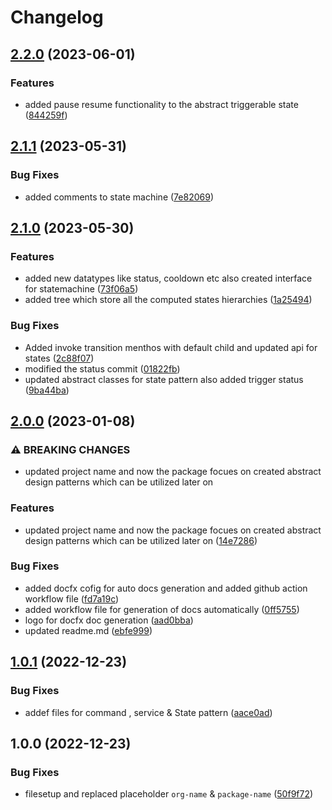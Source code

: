 # Changelog

## [2.2.0](https://github.com/EyeRunnMan-GameDev-Portfolio/com.eyerunnman.patterns/compare/v2.1.1...v2.2.0) (2023-06-01)


### Features

* added pause resume functionality to the abstract triggerable state ([844259f](https://github.com/EyeRunnMan-GameDev-Portfolio/com.eyerunnman.patterns/commit/844259f267838b9d025a390298dc4b3f1d280e48))

## [2.1.1](https://github.com/EyeRunnMan-GameDev-Portfolio/com.eyerunnman.patterns/compare/v2.1.0...v2.1.1) (2023-05-31)


### Bug Fixes

* added comments to state machine ([7e82069](https://github.com/EyeRunnMan-GameDev-Portfolio/com.eyerunnman.patterns/commit/7e8206955e778fa02056608c30da579e36321991))

## [2.1.0](https://github.com/EyeRunnMan-GameDev-Portfolio/com.eyerunnman.patterns/compare/v2.0.0...v2.1.0) (2023-05-30)


### Features

* added new datatypes like status, cooldown etc also created interface for statemachine ([73f06a5](https://github.com/EyeRunnMan-GameDev-Portfolio/com.eyerunnman.patterns/commit/73f06a5a714403b31a7a5f019d5862f69788f493))
* added tree which  store all the  computed states hierarchies ([1a25494](https://github.com/EyeRunnMan-GameDev-Portfolio/com.eyerunnman.patterns/commit/1a25494935f725cb4db4e1a4e9b9200770e23a50))


### Bug Fixes

* Added invoke transition menthos with default child and updated api for states ([2c88f07](https://github.com/EyeRunnMan-GameDev-Portfolio/com.eyerunnman.patterns/commit/2c88f07b66b6e2ba8050ecb669b1af02687f5846))
* modified the status commit ([01822fb](https://github.com/EyeRunnMan-GameDev-Portfolio/com.eyerunnman.patterns/commit/01822fb5efe643fd09be26753e2037a20cfd60a6))
* updated abstract classes for state pattern also added trigger status ([9ba44ba](https://github.com/EyeRunnMan-GameDev-Portfolio/com.eyerunnman.patterns/commit/9ba44ba156023cab95d9dd540b7c8e335295254c))

## [2.0.0](https://github.com/EyeRunnMan-GameDev-Portfolio/com.eyerunnman.patterns/compare/v1.0.1...v2.0.0) (2023-01-08)


### ⚠ BREAKING CHANGES

* updated project name and now the package focues on created abstract design patterns which can be utilized later on

### Features

* updated project name and now the package focues on created abstract design patterns which can be utilized later on ([14e7286](https://github.com/EyeRunnMan-GameDev-Portfolio/com.eyerunnman.patterns/commit/14e7286548eb73564dba42eb9efc8467ed085c25))


### Bug Fixes

* added docfx cofig for auto docs generation and added github action workflow file ([fd7a19c](https://github.com/EyeRunnMan-GameDev-Portfolio/com.eyerunnman.patterns/commit/fd7a19c14a10fafc7647e4157dbc6dd754f39557))
* added workflow file for generation of docs automatically ([0ff5755](https://github.com/EyeRunnMan-GameDev-Portfolio/com.eyerunnman.patterns/commit/0ff5755bda69b4a1788457f3c48faf549d46c432))
* logo for docfx doc generation ([aad0bba](https://github.com/EyeRunnMan-GameDev-Portfolio/com.eyerunnman.patterns/commit/aad0bbaf3da24de452143fddfcb7bcd24e6997a9))
* updated readme.md ([ebfe999](https://github.com/EyeRunnMan-GameDev-Portfolio/com.eyerunnman.patterns/commit/ebfe999e25b18f26a172beb22c6dc464dd1e224e))

## [1.0.1](https://github.com/EyeRunnMan-GameDev-Portfolio/com.eyerunnman.patterns/compare/v1.0.0...v1.0.1) (2022-12-23)

### Bug Fixes

- addef files for command , service & State pattern ([aace0ad](https://github.com/EyeRunnMan-GameDev-Portfolio/com.eyerunnman.patterns/commit/aace0ade4caa8f0e0423e731f3b85dcb9030fdaf))

## 1.0.0 (2022-12-23)

### Bug Fixes

- filesetup and replaced placeholder `org-name` & `package-name` ([50f9f72](https://github.com/EyeRunnMan-GameDev-Portfolio/com.eyerunnman.patterns/commit/50f9f727730f42235f336ea2de87900f8a075206))
